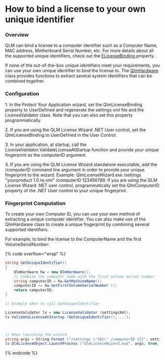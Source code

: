 # How to bind a license to your own unique identifier

### Overview

QLM can bind a license to a computer identifier such as a Computer Name, MAC address, Motherboard Serial Number, etc. For more details about all the supported unique identifiers, check out the [ELicenseBinding ](../api-reference/qlmlicense/enums/elicensebinding.md)property.

If none of the out-of-the-box unique identifiers meet your requirements, you can use your own unique identifier to bind the license to. The [QlmHardware ](../api-reference/iqlmhardware/)class provides functions to extract several system identifiers that can be combined together.

### Configuration

1\. In the Protect Your Application wizard, set the QlmLicenseBinding property to UserDefined and regenerate the settings xml file and the LicenseValidator class. Note that you can also set this property programmatically.&#x20;

2\. If you are using the QLM License Wizard .NET User control, set the QlmLicenseBinding to UserDefined in the User Control.

3\. In your application, at startup, call the LicenseValidator.ValidateLicenseAtStartup function and provide your unique fingerprint as the computerID argument.

4\. If you are using the QLM License Wizard standalone executable, add the /computerID command line argument in order to provide your unique fingerprint to the wizard. Example: QlmLicenseWizard.exe /settings "yourproduct 1.0.lw.xml" /computerID 123456789. If you are using the QLM License Wizard .NET user control, programmatically set the QlmComputerID property of the .NET User control to your unique fingerprint.&#x20;

### Fingerprint Computation

To create your own Computer ID, you can use your own method of extracting a unique computer identifier. You can also make use of the QlmHardware class to create a unique fingerprint by combining several supported identifiers.

For example, to bind the license to the ComputerName and the first VolumeSerialNumber:

{% code overflow="wrap" %}
```csharp
string GetUniqueIdentifier()
{
    QlmHardware hw = new QlmHardware();
    // Combine the computer name with the first volume serial number
    string computerID = hw.GetMachineName();
    computerID += hw.GetFirstVolumeSerialNumber ();
    return computerID;
}

// Example when to call GetUniqueIdentifier

LicenseValidator lv = new LicenseValidator (settingsXml);
lv.ValidateLicenseAtStartup (GetUniqueIdentifier(), ...);



// When launching the wizard
string args = String.Format ("/settings \"{0}\" /computerID {1}", settingsXmlFile, GetUniqueIdentifier());
lv.QlmLicenseObject.LaunchProcess ("QlmLicenseWizard.exe", args, true, true);
```
{% endcode %}
